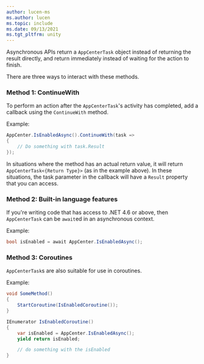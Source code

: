 ```yaml
---
author: lucen-ms
ms.author: lucen
ms.topic: include
ms.date: 09/13/2021
ms.tgt_pltfrm: unity
---
```


Asynchronous APIs return a `AppCenterTask` object instead of returning the result directly, and return immediately instead of waiting for the action to finish.

There are three ways to interact with these methods.

### Method 1: ContinueWith
To perform an action after the `AppCenterTask`'s activity has completed, add a callback using the `ContinueWith` method.

Example:
```csharp
AppCenter.IsEnabledAsync().ContinueWith(task =>
{
    // Do something with task.Result
});
```

In situations where the method has an actual return value, it will return `AppCenterTask<{Return Type}>` (as in the example above). In these situations, the task parameter in the callback will have a `Result` property that you can access.

### Method 2: Built-in language features
If you're writing code that has access to .NET 4.6 or above, then `AppCenterTask` can be `await`ed in an asynchronous context.

Example:
```csharp
bool isEnabled = await AppCenter.IsEnabledAsync();
```

### Method 3: Coroutines
`AppCenterTask`s are also suitable for use in coroutines.

Example:
```csharp
void SomeMethod()
{
    StartCoroutine(IsEnabledCoroutine());
}

IEnumerator IsEnabledCoroutine()
{
    var isEnabled = AppCenter.IsEnabledAsync();
    yield return isEnabled;

    // do something with the isEnabled
}
```
